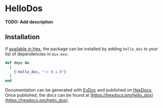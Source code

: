 # HelloDos

**TODO: Add description**

## Installation

If [available in Hex](https://hex.pm/docs/publish), the package can be installed
by adding `hello_dos` to your list of dependencies in `mix.exs`:

```elixir
def deps do
  [
    {:hello_dos, "~> 0.1.0"}
  ]
end
```

Documentation can be generated with [ExDoc](https://github.com/elixir-lang/ex_doc)
and published on [HexDocs](https://hexdocs.pm). Once published, the docs can
be found at [https://hexdocs.pm/hello_dos](https://hexdocs.pm/hello_dos).

